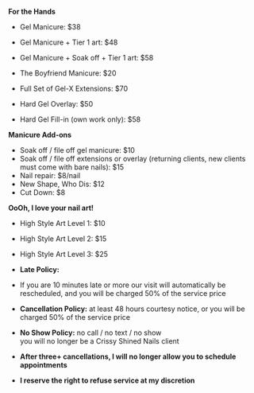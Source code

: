**For the Hands**

* Gel Manicure: $38
* Gel Manicure \+ Tier 1 art: $48
* Gel Manicure \+ Soak off \+ Tier 1 art: $58
* The Boyfriend Manicure: $20

* Full Set of Gel-X Extensions: $70
* Hard Gel Overlay: $50
* Hard Gel Fill-in (own work only): $58

**Manicure Add-ons**
* Soak off / file off gel manicure: $10
* Soak off / file off extensions or overlay (returning clients, new clients must come with bare nails): $15
* Nail repair: $8/nail
* New Shape, Who Dis: $12
* Cut Down: $8

**OoOh, I love your nail art!**

* High Style Art Level 1: $10
* High Style Art Level 2: $15
* High Style Art Level 3: $25

* **Late Policy:**
* If you are 10 minutes late or more our visit will automatically be rescheduled, and you will be charged 50% of the service price
* **Cancellation Policy:** at least 48 hours courtesy notice, or you will be charged 50% of the service price
* **No Show Policy:** no call / no text / no show<br/>you will no longer be a Crissy Shined Nails client
* **After three+ cancellations, I will no longer allow you to schedule appointments**
* **I reserve the right to refuse service at my discretion**
